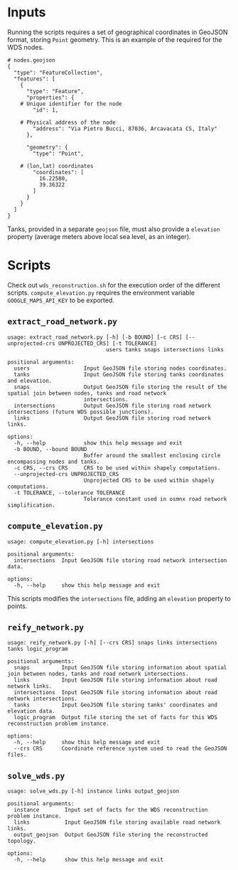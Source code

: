 # Inputs
Running the scripts requires a set of geographical coordinates in GeoJSON format, storing `Point` geometry. This is an example of the required for the WDS nodes.

```
# nodes.geojson
{
  "type": "FeatureCollection",
  "features": [
    {
      "type": "Feature",
      "properties": {
	# Unique identifier for the node
        "id": 1,

	# Physical address of the node
        "address": "Via Pietro Bucci, 87036, Arcavacata CS, Italy"
      },

      "geometry": {
        "type": "Point",

	# (lon,lat) coordinates
        "coordinates": [
          16.22580,
          39.36322
        ]
      }
    }
  ]
}
```

Tanks, provided in a separate `geojson` file, must also provide a `elevation` property (average meters above local sea level, as an integer).

# Scripts
Check out `wds_reconstruction.sh` for the execution order of the different scripts. `compute_elevation.py` requires the environment variable `GOOGLE_MAPS_API_KEY` to be exported.

## `extract_road_network.py`
```
usage: extract_road_network.py [-h] [-b BOUND] [-c CRS] [--unprojected-crs UNPROJECTED_CRS] [-t TOLERANCE]
                               users tanks snaps intersections links

positional arguments:
  users                 Input GeoJSON file storing nodes coordinates.
  tanks                 Input GeoJSON file storing tanks coordinates and elevation.
  snaps                 Output GeoJSON file storing the result of the spatial join between nodes, tanks and road network
                        intersections.
  intersections         Output GeoJSON file storing road network intersections (future WDS possible junctions).
  links                 Output GeoJSON file storing road network links.

options:
  -h, --help            show this help message and exit
  -b BOUND, --bound BOUND
                        Buffer around the smallest enclosing circle encompassing nodes and tanks.
  -c CRS, --crs CRS     CRS to be used within shapely computations.
  --unprojected-crs UNPROJECTED_CRS
                        Unprojected CRS to be used within shapely computations.
  -t TOLERANCE, --tolerance TOLERANCE
                        Tolerance constant used in osmnx road network simplification.

```

## `compute_elevation.py`
```
usage: compute_elevation.py [-h] intersections

positional arguments:
  intersections  Input GeoJSON file storing road network intersection data.

options:
  -h, --help     show this help message and exit

```

This scripts modifies the `intersections` file, adding an `elevation` property to points.

## `reify_network.py`
```
usage: reify_network.py [-h] [--crs CRS] snaps links intersections tanks logic_program

positional arguments:
  snaps          Input GeoJSON file storing information about spatial join between nodes, tanks and road network intersections.
  links          Input GeoJSON file storing information about road network links.
  intersections  Input GeoJSON file storing information about road network intersections.
  tanks          Input GeoJSON file storing tanks' coordinates and elevation data.
  logic_program  Output file storing the set of facts for this WDS reconstruction problem instance.

options:
  -h, --help     show this help message and exit
  --crs CRS      Coordinate reference system used to read the GeoJSON files.
```

## `solve_wds.py`
```
usage: solve_wds.py [-h] instance links output_geojson

positional arguments:
  instance        Input set of facts for the WDS reconstruction problem instance.
  links           Input GeoJSON file storing available road network links.
  output_geojson  Output GeoJSON file storing the reconstructed topology.

options:
  -h, --help      show this help message and exit
```
